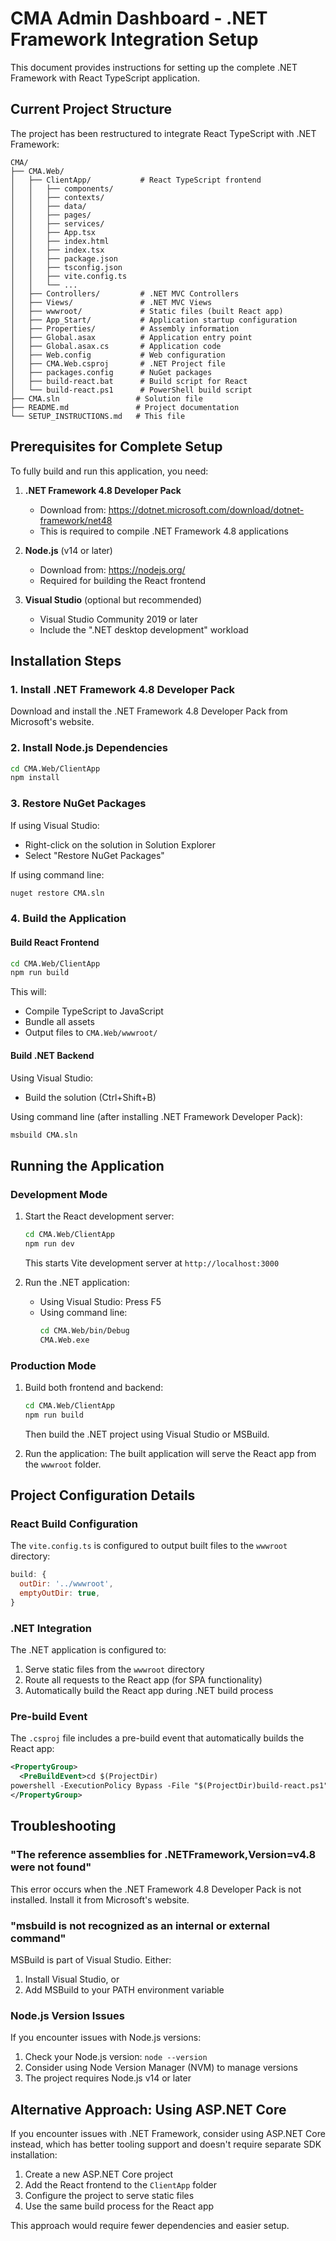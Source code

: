 # CMA Admin Dashboard - .NET Framework Integration Setup

This document provides instructions for setting up the complete .NET Framework with React TypeScript application.

## Current Project Structure

The project has been restructured to integrate React TypeScript with .NET Framework:

```
CMA/
├── CMA.Web/
│   ├── ClientApp/           # React TypeScript frontend
│   │   ├── components/
│   │   ├── contexts/
│   │   ├── data/
│   │   ├── pages/
│   │   ├── services/
│   │   ├── App.tsx
│   │   ├── index.html
│   │   ├── index.tsx
│   │   ├── package.json
│   │   ├── tsconfig.json
│   │   ├── vite.config.ts
│   │   └── ...
│   ├── Controllers/         # .NET MVC Controllers
│   ├── Views/               # .NET MVC Views
│   ├── wwwroot/             # Static files (built React app)
│   ├── App_Start/           # Application startup configuration
│   ├── Properties/          # Assembly information
│   ├── Global.asax          # Application entry point
│   ├── Global.asax.cs       # Application code
│   ├── Web.config           # Web configuration
│   ├── CMA.Web.csproj       # .NET Project file
│   ├── packages.config      # NuGet packages
│   ├── build-react.bat      # Build script for React
│   └── build-react.ps1      # PowerShell build script
├── CMA.sln                 # Solution file
├── README.md               # Project documentation
└── SETUP_INSTRUCTIONS.md   # This file
```

## Prerequisites for Complete Setup

To fully build and run this application, you need:

1. **.NET Framework 4.8 Developer Pack**
   - Download from: https://dotnet.microsoft.com/download/dotnet-framework/net48
   - This is required to compile .NET Framework 4.8 applications

2. **Node.js** (v14 or later)
   - Download from: https://nodejs.org/
   - Required for building the React frontend

3. **Visual Studio** (optional but recommended)
   - Visual Studio Community 2019 or later
   - Include the ".NET desktop development" workload

## Installation Steps

### 1. Install .NET Framework 4.8 Developer Pack

Download and install the .NET Framework 4.8 Developer Pack from Microsoft's website.

### 2. Install Node.js Dependencies

```bash
cd CMA.Web/ClientApp
npm install
```

### 3. Restore NuGet Packages

If using Visual Studio:
- Right-click on the solution in Solution Explorer
- Select "Restore NuGet Packages"

If using command line:
```bash
nuget restore CMA.sln
```

### 4. Build the Application

#### Build React Frontend
```bash
cd CMA.Web/ClientApp
npm run build
```

This will:
- Compile TypeScript to JavaScript
- Bundle all assets
- Output files to `CMA.Web/wwwroot/`

#### Build .NET Backend
Using Visual Studio:
- Build the solution (Ctrl+Shift+B)

Using command line (after installing .NET Framework Developer Pack):
```bash
msbuild CMA.sln
```

## Running the Application

### Development Mode

1. Start the React development server:
   ```bash
   cd CMA.Web/ClientApp
   npm run dev
   ```
   This starts Vite development server at `http://localhost:3000`

2. Run the .NET application:
   - Using Visual Studio: Press F5
   - Using command line:
     ```bash
     cd CMA.Web/bin/Debug
     CMA.Web.exe
     ```

### Production Mode

1. Build both frontend and backend:
   ```bash
   cd CMA.Web/ClientApp
   npm run build
   ```
   
   Then build the .NET project using Visual Studio or MSBuild.

2. Run the application:
   The built application will serve the React app from the `wwwroot` folder.

## Project Configuration Details

### React Build Configuration

The `vite.config.ts` is configured to output built files to the `wwwroot` directory:

```javascript
build: {
  outDir: '../wwwroot',
  emptyOutDir: true,
}
```

### .NET Integration

The .NET application is configured to:
1. Serve static files from the `wwwroot` directory
2. Route all requests to the React app (for SPA functionality)
3. Automatically build the React app during .NET build process

### Pre-build Event

The `.csproj` file includes a pre-build event that automatically builds the React app:

```xml
<PropertyGroup>
  <PreBuildEvent>cd $(ProjectDir)
powershell -ExecutionPolicy Bypass -File "$(ProjectDir)build-react.ps1"</PreBuildEvent>
</PropertyGroup>
```

## Troubleshooting

### "The reference assemblies for .NETFramework,Version=v4.8 were not found"

This error occurs when the .NET Framework 4.8 Developer Pack is not installed. Install it from Microsoft's website.

### "msbuild is not recognized as an internal or external command"

MSBuild is part of Visual Studio. Either:
1. Install Visual Studio, or
2. Add MSBuild to your PATH environment variable

### Node.js Version Issues

If you encounter issues with Node.js versions:
1. Check your Node.js version: `node --version`
2. Consider using Node Version Manager (NVM) to manage versions
3. The project requires Node.js v14 or later

## Alternative Approach: Using ASP.NET Core

If you encounter issues with .NET Framework, consider using ASP.NET Core instead, which has better tooling support and doesn't require separate SDK installation:

1. Create a new ASP.NET Core project
2. Add the React frontend to the `ClientApp` folder
3. Configure the project to serve static files
4. Use the same build process for the React app

This approach would require fewer dependencies and easier setup.